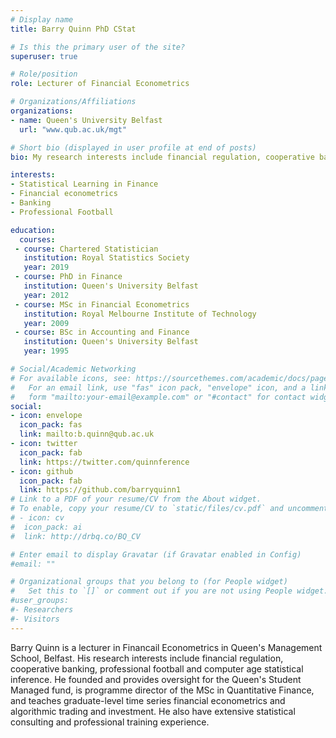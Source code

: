 ```yaml
---
# Display name
title: Barry Quinn PhD CStat

# Is this the primary user of the site?
superuser: true

# Role/position
role: Lecturer of Financial Econometrics

# Organizations/Affiliations
organizations:
- name: Queen's University Belfast
  url: "www.qub.ac.uk/mgt"

# Short bio (displayed in user profile at end of posts)
bio: My research interests include financial regulation, cooperative banking, professional football, and statistical learning in finance.

interests:
- Statistical Learning in Finance
- Financial econometrics
- Banking
- Professional Football

education:
  courses:
 - course: Chartered Statistician
   institution: Royal Statistics Society
   year: 2019
 - course: PhD in Finance
   institution: Queen's University Belfast
   year: 2012
 - course: MSc in Financial Econometrics
   institution: Royal Melbourne Institute of Technology
   year: 2009
 - course: BSc in Accounting and Finance
   institution: Queen's University Belfast
   year: 1995

# Social/Academic Networking
# For available icons, see: https://sourcethemes.com/academic/docs/page-builder/#icons
#   For an email link, use "fas" icon pack, "envelope" icon, and a link in the
#   form "mailto:your-email@example.com" or "#contact" for contact widget.
social:
- icon: envelope
  icon_pack: fas
  link: mailto:b.quinn@qub.ac.uk
- icon: twitter
  icon_pack: fab
  link: https://twitter.com/quinnference
- icon: github
  icon_pack: fab
  link: https://github.com/barryquinn1
# Link to a PDF of your resume/CV from the About widget.
# To enable, copy your resume/CV to `static/files/cv.pdf` and uncomment the lines below.
# - icon: cv
#  icon_pack: ai
#  link: http://drbq.co/BQ_CV

# Enter email to display Gravatar (if Gravatar enabled in Config)
#email: ""

# Organizational groups that you belong to (for People widget)
#   Set this to `[]` or comment out if you are not using People widget.
#user_groups:
#- Researchers
#- Visitors
---
```


Barry Quinn is a lecturer in Financail Econometrics in Queen's Management School, Belfast. His research interests include financial regulation, cooperative banking, professional football and computer age statistical inference. He founded and provides oversight for the Queen's Student Managed fund, is programme director of the MSc in Quantitative Finance, and teaches graduate-level time series financial econometrics and algorithmic trading and investment. He also have extensive statistical consulting and professional training experience. 
